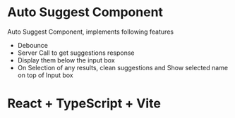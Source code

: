 # Auto Suggest Component
Auto Suggest Component, implements following features
- Debounce
- Server Call to get suggestions response
- Display them below the input box
- On Selection of any results, clean suggestions and Show selected name on top of Input box


# React + TypeScript + Vite